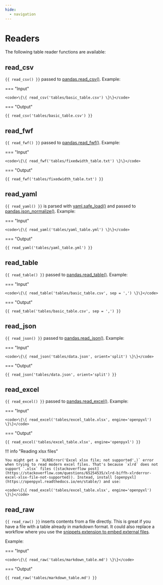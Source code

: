 ```yaml
---
hide:
  - navigation
---
```


# Readers

The following table reader functions are available:

## read_csv

`{{ read_csv() }}` passed to [pandas.read_csv()](https://pandas.pydata.org/pandas-docs/stable/reference/api/pandas.read_csv.html). Example:

=== "Input"

    <code>\{\{ read_csv('tables/basic_table.csv') \}\}</code>

=== "Output"

    {{ read_csv('tables/basic_table.csv') }}


## read_fwf

`{{ read_fwf() }}` passed to [pandas.read_fwf()](https://pandas.pydata.org/pandas-docs/stable/reference/api/pandas.read_fwf.html). Example:

=== "Input"

    <code>\{\{ read_fwf('tables/fixedwidth_table.txt') \}\}</code>

=== "Output"

    {{ read_fwf('tables/fixedwidth_table.txt') }}


## read_yaml

`{{ read_yaml() }}` is parsed with [yaml.safe_load()](https://pyyaml.org/wiki/PyYAMLDocumentation#loading-yaml) and passed to [pandas.json_normalize()](https://pandas.pydata.org/pandas-docs/stable/reference/api/pandas.json_normalize.html). Example:

=== "Input"

    <code>\{\{ read_yaml('tables/yaml_table.yml') \}\}</code>

=== "Output"

    {{ read_yaml('tables/yaml_table.yml') }}


## read_table

`{{ read_table() }}` passed to [pandas.read_table()](https://pandas.pydata.org/pandas-docs/stable/reference/api/pandas.read_table.html). Example:

=== "Input"

    <code>\{\{ read_table('tables/basic_table.csv', sep = ',') \}\}</code>

=== "Output"

    {{ read_table('tables/basic_table.csv', sep = ',') }}

## read_json

`{{ read_json() }}` passed to [pandas.read_json()](https://pandas.pydata.org/docs/reference/api/pandas.read_json.html). Example:

=== "Input"

    <code>\{\{ read_json('tables/data.json', orient='split') \}\}</code>

=== "Output"

    {{ read_json('tables/data.json', orient='split') }}


## read_excel

`{{ read_excel() }}` passed to [pandas.read_excel()](https://pandas.pydata.org/pandas-docs/stable/reference/api/pandas.read_excel.html). Example:


=== "Input"

    <code>\{\{ read_excel('tables/excel_table.xlsx', engine='openpyxl') \}\}</code>

=== "Output"

    {{ read_excel('tables/excel_table.xlsx', engine='openpyxl') }}


!!! info "Reading xlsx files"

    You might get a `XLRDError('Excel xlsx file; not supported',)` error when trying to read modern excel files. That's because `xlrd` does not support `.xlsx` files ([stackoverflow post](https://stackoverflow.com/questions/65254535/xlrd-biffh-xlrderror-excel-xlsx-file-not-supported)). Instead, install [openpyxl](https://openpyxl.readthedocs.io/en/stable/) and use:

    <code>\{\{ read_excel('tables/excel_table.xlsx', engine='openpyxl') \}\}</code>

## read_raw

`{{ read_raw() }}` inserts contents from a file directly. This is great if you have a file with a table already in markdown format. 
It could also replace a workflow where you use the [snippets extension to embed external files](https://squidfunk.github.io/mkdocs-material/reference/code-blocks/#embedding-external-files).

Example:

=== "Input"

    <code>\{\{ read_raw('tables/markdown_table.md') \}\}</code>

=== "Output"

    {{ read_raw('tables/markdown_table.md') }}

